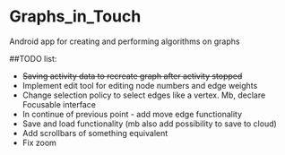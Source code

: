 # Graphs_in_Touch
Android app for creating and performing algorithms on graphs

##TODO list:
* ~~Saving activity data to recreate graph after activity stopped~~
* Implement edit tool for editing node numbers and edge weights
* Change selection policy to select edges like a vertex. Mb, declare Focusable interface
* In continue of previous point - add move edge functionality
* Save and load functionality (mb also add possibility to save to cloud)
* Add scrollbars of something equivalent
* Fix zoom
